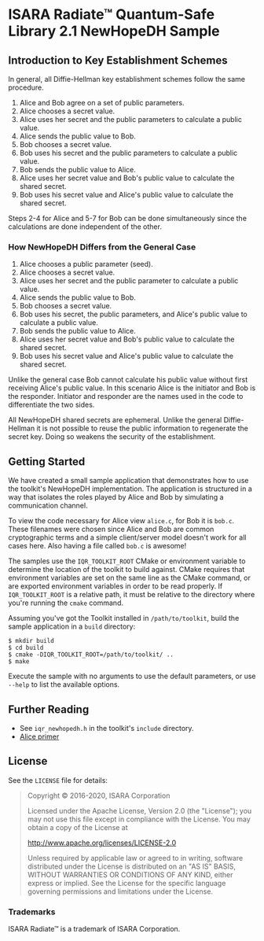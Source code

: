 # ISARA Radiate™ Quantum-Safe Library 2.1 NewHopeDH Sample

## Introduction to Key Establishment Schemes

In general, all Diffie-Hellman key establishment schemes follow the same
procedure.

1.  Alice and Bob agree on a set of public parameters.
2.  Alice chooses a secret value.
3.  Alice uses her secret and the public parameters to calculate a public value.
4.  Alice sends the public value to Bob.
5.  Bob chooses a secret value.
6.  Bob uses his secret and the public parameters to calculate a public value.
7.  Bob sends the public value to Alice.
8.  Alice uses her secret value and Bob's public value to calculate the shared
    secret.
9.  Bob uses his secret value and Alice's public value to calculate the shared
    secret.

Steps 2-4 for Alice and 5-7 for Bob can be done simultaneously since the
calculations are done independent of the other.

### How NewHopeDH Differs from the General Case

1.  Alice chooses a public parameter (seed).
2.  Alice chooses a secret value.
3.  Alice uses her secret and the public parameter to calculate a public value.
4.  Alice sends the public value to Bob.
5.  Bob chooses a secret value.
6.  Bob uses his secret, the public parameters, and Alice's public value to
    calculate a public value.
7.  Bob sends the public value to Alice.
8.  Alice uses her secret value and Bob's public value to calculate the shared
    secret.
9.  Bob uses his secret value and Alice's public value to calculate the shared
    secret.

Unlike the general case Bob cannot calculate his public value without first
receiving Alice's public value. In this scenario Alice is the initiator and Bob
is the responder. Initiator and responder are the names used in the code to
differentiate the two sides.

All NewHopeDH shared secrets are ephemeral. Unlike the general Diffie-Hellman it
is not possible to reuse the public information to regenerate the secret key.
Doing so weakens the security of the establishment.

## Getting Started

We have created a small sample application that demonstrates how to use the
toolkit's NewHopeDH implementation. The application is structured in a way that
isolates the roles played by Alice and Bob by simulating a communication
channel.

To view the code necessary for Alice view `alice.c`, for Bob it is `bob.c`.
These filenames were chosen since Alice and Bob are common cryptographic terms
and a simple client/server model doesn't work for all cases here. Also having a
file called `bob.c` is awesome!

The samples use the `IQR_TOOLKIT_ROOT` CMake or environment variable to
determine the location of the toolkit to build against. CMake requires that
environment variables are set on the same line as the CMake command, or are
exported environment variables in order to be read properly. If
`IQR_TOOLKIT_ROOT` is a relative path, it must be relative to the directory
where you're running the `cmake` command.

Assuming you've got the Toolkit installed in `/path/to/toolkit`, build the
sample application in a `build` directory:

```
$ mkdir build
$ cd build
$ cmake -DIQR_TOOLKIT_ROOT=/path/to/toolkit/ ..
$ make
```

Execute the sample with no arguments to use the default parameters, or use
`--help` to list the available options.

## Further Reading

* See `iqr_newhopedh.h` in the toolkit's `include` directory.
* [Alice primer](http://www.gutenberg.org/ebooks/11.txt.utf-8)

## License

See the `LICENSE` file for details:

> Copyright © 2016-2020, ISARA Corporation
> 
> Licensed under the Apache License, Version 2.0 (the "License");
> you may not use this file except in compliance with the License.
> You may obtain a copy of the License at
> 
> http://www.apache.org/licenses/LICENSE-2.0
> 
> Unless required by applicable law or agreed to in writing, software
> distributed under the License is distributed on an "AS IS" BASIS,
> WITHOUT WARRANTIES OR CONDITIONS OF ANY KIND, either express or implied.
> See the License for the specific language governing permissions and
> limitations under the License.

### Trademarks

ISARA Radiate™ is a trademark of ISARA Corporation.
